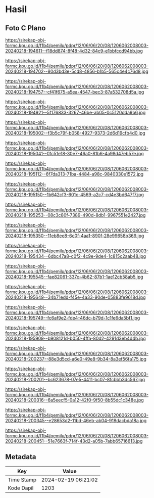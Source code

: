 # Hasil

## Foto C Plano

https://sirekap-obj-formc.kpu.go.id/f1b4/pemilu/pdpr/12/06/06/20/08/1206062008003-20240218-194611--f18dd874-8f48-4d32-84c9-e1bbfccd94bb.jpg

https://sirekap-obj-formc.kpu.go.id/f1b4/pemilu/pdpr/12/06/06/20/08/1206062008003-20240218-194702--80d3bd3e-5cd8-4856-b1b5-565c4e4c76d8.jpg

https://sirekap-obj-formc.kpu.go.id/f1b4/pemilu/pdpr/12/06/06/20/08/1206062008003-20240218-194757--cf41f675-a5ea-4547-bec3-87a532708d5a.jpg

https://sirekap-obj-formc.kpu.go.id/f1b4/pemilu/pdpr/12/06/06/20/08/1206062008003-20240218-194921--5f176833-3267-46be-ab05-0c5120dda9b6.jpg

https://sirekap-obj-formc.kpu.go.id/f1b4/pemilu/pdpr/12/06/06/20/08/1206062008003-20240218-195002--f3b5c79f-b058-4927-9373-2d6d19cfb4d0.jpg

https://sirekap-obj-formc.kpu.go.id/f1b4/pemilu/pdpr/12/06/06/20/08/1206062008003-20240218-195041--0fc51e18-30e7-46a0-81b6-4a98d47eb57e.jpg

https://sirekap-obj-formc.kpu.go.id/f1b4/pemilu/pdpr/12/06/06/20/08/1206062008003-20240218-195112--6f7da313-71ba-4484-a98c-9840330e1572.jpg

https://sirekap-obj-formc.kpu.go.id/f1b4/pemilu/pdpr/12/06/06/20/08/1206062008003-20240218-195150--1b642cf3-601c-4569-a2c7-cd4e3bd647f7.jpg

https://sirekap-obj-formc.kpu.go.id/f1b4/pemilu/pdpr/12/06/06/20/08/1206062008003-20240218-195253--08c3c80f-7389-490d-8db1-9967551e2427.jpg

https://sirekap-obj-formc.kpu.go.id/f1b4/pemilu/pdpr/12/06/06/20/08/1206062008003-20240218-195350--11eb8ee8-6c0f-4aa1-890f-28e99658b369.jpg

https://sirekap-obj-formc.kpu.go.id/f1b4/pemilu/pdpr/12/06/06/20/08/1206062008003-20240218-195434--6dbc47a8-c0f2-4c9e-9de4-1c815c2aab48.jpg

https://sirekap-obj-formc.kpu.go.id/f1b4/pemilu/pdpr/12/06/06/20/08/1206062008003-20240218-195545--fae82061-337c-4b62-87b1-1ae12cb58ab5.jpg

https://sirekap-obj-formc.kpu.go.id/f1b4/pemilu/pdpr/12/06/06/20/08/1206062008003-20240218-195649--34b71edd-f45e-4a33-90de-05883fe9618d.jpg

https://sirekap-obj-formc.kpu.go.id/f1b4/pemilu/pdpr/12/06/06/20/08/1206062008003-20240218-195749--fc6af9e2-fde4-46dc-b79d-1c1fe6da5bf1.jpg

https://sirekap-obj-formc.kpu.go.id/f1b4/pemilu/pdpr/12/06/06/20/08/1206062008003-20240218-195909--b908121d-b050-4ffa-80d2-4291d3eb4d4b.jpg

https://sirekap-obj-formc.kpu.go.id/f1b4/pemilu/pdpr/12/06/06/20/08/1206062008003-20240218-200237--88e3d5cd-a6e0-49e8-9b34-8a3ef56fa175.jpg

https://sirekap-obj-formc.kpu.go.id/f1b4/pemilu/pdpr/12/06/06/20/08/1206062008003-20240218-200201--bc623678-07e5-4411-bc07-8fcbbb3dc567.jpg

https://sirekap-obj-formc.kpu.go.id/f1b4/pemilu/pdpr/12/06/06/20/08/1206062008003-20240218-200316--6a5eecf5-0a12-42f0-9f50-8b55dc1c348e.jpg

https://sirekap-obj-formc.kpu.go.id/f1b4/pemilu/pdpr/12/06/06/20/08/1206062008003-20240218-200345--e28653d2-11bd-46eb-ab04-918dacbda18a.jpg

https://sirekap-obj-formc.kpu.go.id/f1b4/pemilu/pdpr/12/06/06/20/08/1206062008003-20240218-200451--51e7663f-714f-43d2-a05b-7abb65716613.jpg


## Metadata

| Key        | Value               |
| ---------- | ------------------- |
| Time Stamp | 2024-02-19 06:21:02 |
| Kode Dapil | 1203                |



